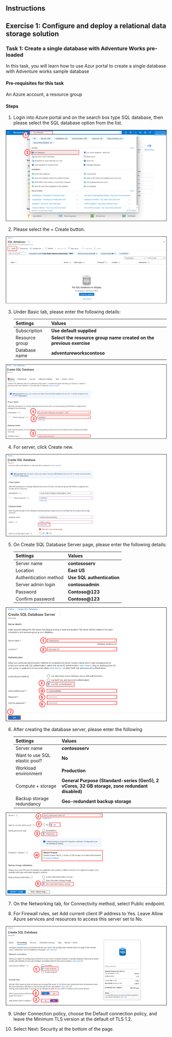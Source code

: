 ## Instructions

## Exercise 1: Configure and deploy a relational data storage solution 

### Task 1: Create a single database with Adventure Works pre-loaded

In this task, you will learn how to use Azur portal to create a single database with Adventure works sample database

#### Pre-requisites for this task

An Azure account, a resource group

#### Steps

1. Login into Azure portal and on the search box type SQL database, then please select the SQL database option from the list.

![image](../media/db1.png)

2. Please select the + Create button.

![image](../media/db2.png)

3. Under Basic tab, please enter the following details:

    | Settings | Values |
    |  -- | -- |
    | Subscription | **Use default supplied** |
    | Resource group | **Select the resource group name created on the previous exercise** |
    | Database name | **adventureworkscontoso** |
   
![image](../media/db3.png) 

4. For server, click Create new.

![image](../media/db4.png) 

5. On Create SQL Database Server page, please enter the following details:

    | Settings | Values |
    |  -- | -- |      
    | Server name | **contososerv** |
    | Location | **East US** |
    | Authentication method | **Use SQL authentication** |
    | Server admin login | **contosoadmin** 
    | Password |  **Contoso@123** 
    | Confirm password | **Contoso@123** |    
    
![image](../media/db5.png)     

6. After creating the database server, please enter the following 

    | Settings | Values |
    |  -- | -- |      
    | Server name | **contososerv** |
    | Want to use SQL elastic pool? | **No** |
    | Workload environment | **Production** |
    | Compute + storage | **General Purpose (Standard-series (Gen5), 2 vCores, 32 GB storage, zone redundant disabled)** |
    | Backup storage redundancy |  **Geo-redundant backup storage** |
    
![image](../media/db6.png) 

7. On the Networking tab, for Connectivity method, select Public endpoint.

8. For Firewall rules, set Add current client IP address to Yes. Leave Allow Azure services and resources to access this server set to No. 

![image](../media/db7.png) 

9. Under Connection policy, choose the Default connection policy, and leave the Minimum TLS version at the default of TLS 1.2.

10. Select Next: Security at the bottom of the page.

